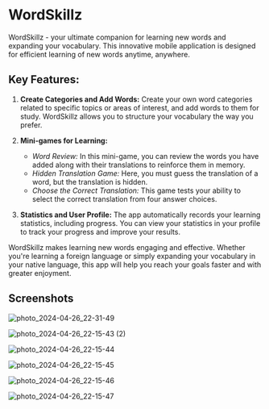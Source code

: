 # WordSkillz

WordSkillz - your ultimate companion for learning new words and expanding your vocabulary. This innovative mobile application is designed for efficient learning of new words anytime, anywhere.

## Key Features:

1. **Create Categories and Add Words:**
   Create your own word categories related to specific topics or areas of interest, and add words to them for study. WordSkillz allows you to structure your vocabulary the way you prefer.

2. **Mini-games for Learning:**
   - *Word Review:* In this mini-game, you can review the words you have added along with their translations to reinforce them in memory.
   - *Hidden Translation Game:* Here, you must guess the translation of a word, but the translation is hidden.
   - *Choose the Correct Translation:* This game tests your ability to select the correct translation from four answer choices.

3. **Statistics and User Profile:**
   The app automatically records your learning statistics, including progress. You can view your statistics in your profile to track your progress and improve your results.

WordSkillz makes learning new words engaging and effective. Whether you're learning a foreign language or simply expanding your vocabulary in your native language, this app will help you reach your goals faster and with greater enjoyment.

## Screenshots

![photo_2024-04-26_22-31-49](https://github.com/c3n9/WordSkillz/assets/108518693/141c8f19-246c-4e20-84bd-50ce8e821811)

![photo_2024-04-26_22-15-43 (2)](https://github.com/c3n9/WordSkillz/assets/108518693/2c214183-030c-478f-9c99-906f175871e7)

![photo_2024-04-26_22-15-44](https://github.com/c3n9/WordSkillz/assets/108518693/4cc085ae-7528-4cc0-a459-02835fee14a4)

![photo_2024-04-26_22-15-45](https://github.com/c3n9/WordSkillz/assets/108518693/74fd16c5-5744-489d-b60b-1626dbb877cf)

![photo_2024-04-26_22-15-46](https://github.com/c3n9/WordSkillz/assets/108518693/3e5e8671-00c5-4a35-9949-1c165a0b855b)

![photo_2024-04-26_22-15-47](https://github.com/c3n9/WordSkillz/assets/108518693/83064fdb-e3d4-4b81-98b5-2f69fcae2c1a)


